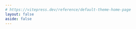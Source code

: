 ```yaml
---
# https://vitepress.dev/reference/default-theme-home-page
layout: false
aside: false
---
```

<script setup>
import ChatBot from './components/ChatBot.vue';
</script>



<ChatBot />

